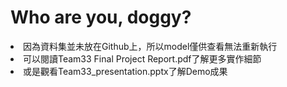 # Who are you, doggy?
<li>因為資料集並未放在Github上，所以model僅供查看無法重新執行
<li>可以閱讀Team33 Final Project Report.pdf了解更多實作細節
<li>或是觀看Team33_presentation.pptx了解Demo成果
